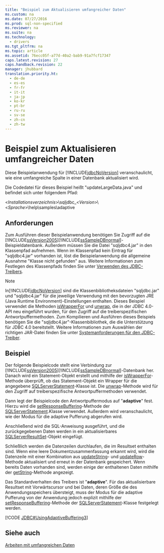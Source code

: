 ```yaml
---
title: "Beispiel zum Aktualisieren umfangreicher Daten"
ms.custom: na
ms.date: 07/27/2016
ms.prod: sql-non-specified
ms.reviewer: na
ms.suite: na
ms.technology: 
  - drivers
ms.tgt_pltfrm: na
ms.topic: article
ms.assetid: 76ecc05f-a77d-40a2-bab9-91a7fcf17347
caps.latest.revision: 27
caps.handback.revision: 22
manager: jhubbard
translation.priority.ht: 
  - de-de
  - es-es
  - fr-fr
  - it-it
  - ja-jp
  - ko-kr
  - pt-br
  - ru-ru
  - sv-se
  - zh-cn
  - zh-tw
---
```

# Beispiel zum Aktualisieren umfangreicher Daten
  Diese Beispielanwendung für [!INCLUDE[jdbcNoVersion](../content/includes/jdbcNoVersion_md.md)] veranschaulicht, wie eine umfangreiche Spalte in einer Datenbank aktualisiert wird.  
  
 Die Codedatei für dieses Beispiel heißt "updateLargeData.java" und befindet sich unter folgendem Pfad:  
  
 \<*Installationsverzeichnis*\>\\sqljdbc\_\<*Version*\>\\\<*Sprache*\>\\help\\samples\\adaptive  
  
## Anforderungen  
 Zum Ausführen dieser Beispielanwendung benötigen Sie Zugriff auf die [!INCLUDE[ssVersion2005](../content/includes/ssVersion2005_md.md)][!INCLUDE[ssSampleDBnormal](../content/includes/ssSampleDBnormal_md.md)]\-Beispieldatenbank. Außerdem müssen Sie die Datei "sqljdbc4.jar" in den Klassenpfad aufnehmen. Wenn im Klassenpfad kein Eintrag für "sqljdbc4.jar" vorhanden ist, löst die Beispielanwendung die allgemeine Ausnahme "Klasse nicht gefunden" aus. Weitere Informationen zum Festlegen des Klassenpfads finden Sie unter [Verwenden des JDBC-Treibers](../content/Using-the-JDBC-Driver.md).  
  
> [!NOTE]  
>  In[!INCLUDE[jdbcNoVersion](../content/includes/jdbcNoVersion_md.md)] sind die Klassenbibliotheksdateien "sqljdbc.jar" und "sqljdbc4.jar" für die jeweilige Verwendung mit den bevorzugten JRE \(Java Runtime Environment\)\-Einstellungen enthalten. Dieses Beispiel verwendet die Methoden [isWrapperFor](../content/isWrapperFor-Method--SQLServerStatement-.md) und [unwrap](../content/unwrap-Method--SQLServerStatement-.md), die in der JDBC 4.0\-API neu eingeführt wurden, für den Zugriff auf die treiberspezifischen Antwortpuffermethoden. Zum Kompilieren und Ausführen dieses Beispiels benötigen Sie die "sqljdbc4.jar"\-Klassenbibliothek, die die Unterstützung für JDBC 4.0 bereitstellt. Weitere Informationen zum Auswählen der richtigen JAR\-Datei finden Sie unter [Systemanforderungen für den JDBC-Treiber](../content/System-Requirements-for-the-JDBC-Driver.md).  
  
## Beispiel  
 Der folgende Beispielcode stellt eine Verbindung zur [!INCLUDE[ssVersion2005](../content/includes/ssVersion2005_md.md)][!INCLUDE[ssSampleDBnormal](../content/includes/ssSampleDBnormal_md.md)]\-Datenbank her. Danach wird ein Statement\-Objekt erstellt und mithilfe der [isWrapperFor](../content/isWrapperFor-Method--SQLServerStatement-.md)\-Methode überprüft, ob das Statement\-Objekt ein Wrapper für die angegebene [SQLServerStatement](../content/SQLServerStatement-Class.md)\-Klasse ist. Die [unwrap](../content/unwrap-Method--SQLServerStatement-.md)\-Methode wird für den Zugriff auf treiberspezifische Antwortpuffermethoden verwendet.  
  
 Dann legt der Beispielcode den Antwortpuffermodus auf "**adaptive**" fest. Hierzu wird die [setResponseBuffering](../content/setResponseBuffering-Method--SQLServerStatement-.md)\-Methode der [SQLServerStatement](../content/SQLServerStatement-Class.md).Klasse verwendet. Außerdem wird veranschaulicht, wie der Modus für die adaptive Pufferung abgerufen wird.  
  
 Anschließend wird die SQL\-Anweisung ausgeführt, und die zurückgegebenen Daten werden in ein aktualisierbares [SQLServerResultSet](../content/SQLServerResultSet-Class.md)\-Objekt eingefügt.  
  
 Schließlich werden die Datenzeilen durchlaufen, die im Resultset enthalten sind. Wenn eine leere Dokumentzusammenfassung erkannt wird, wird die Datenzeile mit einer Kombination aus [updateString](../content/updateString-Method--SQLServerResultSet-.md)\- und [updateRow](../content/updateRow-Method--SQLServerResultSet-.md)\-Methode aktualisiert und erneut in der Datenbank gespeichert. Wenn bereits Daten vorhanden sind, werden einige der enthaltenen Daten mithilfe der [getString](../content/getString-Method--SQLServerResultSet-.md)\-Methode angezeigt.  
  
 Das Standardverhalten des Treibers ist "**adaptive**". Für das aktualisierbare Resultset mit Vorwärtscursor und bei Daten, deren Größe die des Anwendungsspeichers übersteigt, muss der Modus für die adaptive Pufferung von der Anwendung jedoch explizit mithilfe der [setResponseBuffering](../content/setResponseBuffering-Method--SQLServerStatement-.md)\-Methode der [SQLServerStatement](../content/SQLServerStatement-Class.md)\-Klasse festgelegt werden.  
  
 [!CODE [JDBC#UsingAdaptiveBuffering3](../CodeSnippet/SQLDrivers/jdbc#usingadaptivebuffering3)]  
  
## Siehe auch  
 [Arbeiten mit umfangreichen Daten](../content/Working-with-Large-Data.md)  
  
  